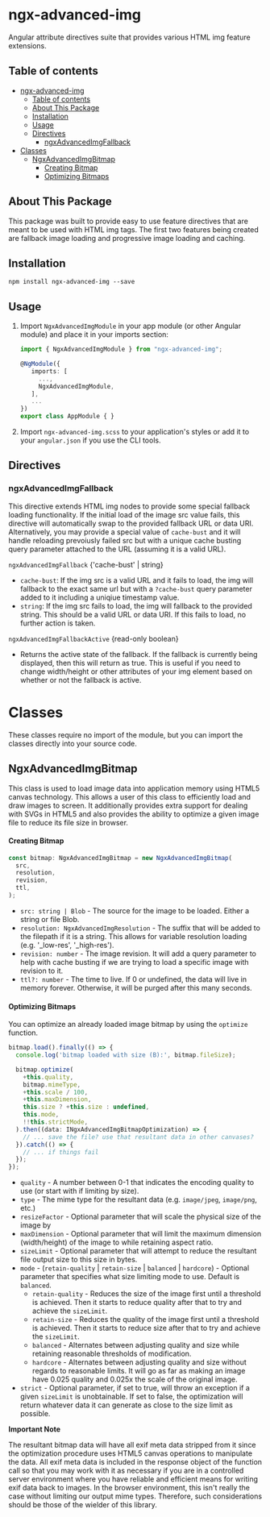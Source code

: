 # ngx-advanced-img

Angular attribute directives suite that provides various HTML img feature extensions.

## Table of contents
- [ngx-advanced-img](#ngx-advanced-img)
  - [Table of contents](#table-of-contents)
  - [About This Package](#about-this-package)
  - [Installation](#installation)
  - [Usage](#usage)
  - [Directives](#directives)
    - [ngxAdvancedImgFallback](#ngxadvancedimgfallback)
- [Classes](#classes)
  - [NgxAdvancedImgBitmap](#ngxadvancedimgbitmap)
      - [Creating Bitmap](#creating-bitmap)
      - [Optimizing Bitmaps](#optimizing-bitmaps)

## About This Package
This package was built to provide easy to use feature directives that are meant to be used with HTML img tags. The first two features being created are fallback image loading and progressive image loading and caching.

## Installation
```npm install ngx-advanced-img --save```

## Usage
1. Import `NgxAdvancedImgModule` in your app module (or other Angular module) and place it in your imports section:

    ```typescript
    import { NgxAdvancedImgModule } from "ngx-advanced-img";

    @NgModule({
       imports: [
         ...,
         NgxAdvancedImgModule,
       ],
       ...
    })
    export class AppModule { }
	  ```

2. Import `ngx-advanced-img.scss` to your application's styles or add it to your `angular.json` if you use the CLI tools.

## Directives

### ngxAdvancedImgFallback

This directive extends HTML img nodes to provide some special fallback loading functionality. If the initial load of the image src value fails, this directive will automatically swap to the provided fallback URL or data URI. Alternatively, you may provide a special value of `cache-bust` and it will handle reloading prevoiusly failed src but with a unique cache busting query parameter attached to the URL (assuming it is a valid URL).

`ngxAdvancedImgFallback` {'cache-bust' | string}
+ `cache-bust`: If the img src is a valid URL and it fails to load, the img will fallback to the exact same url but with a `?cache-bust` query parameter added to it including a uniqiue timestamp value.
+ `string`: If the img src fails to load, the img will fallback to the provided string. This should be a valid URL or data URI. If this fails to load, no further action is taken.

`ngxAdvancedImgFallbackActive` {read-only boolean}
+ Returns the active state of the fallback. If the fallback is currently being displayed, then this will return as true. This is useful if you need to change width/height or other attributes of your img element based on whether or not the fallback is active.

# Classes

These classes require no import of the module, but you can import the classes directly into your source code.

## NgxAdvancedImgBitmap

This class is used to load image data into application memory using HTML5 canvas technology. This allows a user of this class to efficiently load and draw images to screen. It additionally provides extra support for dealing with SVGs in HTML5 and also provides the ability to optimize a given image file to reduce its file size in browser.

#### Creating Bitmap

```javascript
const bitmap: NgxAdvancedImgBitmap = new NgxAdvancedImgBitmap(
  src,
  resolution,
  revision,
  ttl,
);
```

- `src: string | Blob` - The source for the image to be loaded. Either a string or file Blob.
- `resolution: NgxAdvancedImgResolution` - The suffix that will be added to the filepath if it is a string. This allows for variable resolution loading (e.g. '_low-res', '_high-res').
- `revision: number` - The image revision. It will add a query parameter to help with cache busting if we are trying to load a specific image with revision to it.
- `ttl?: number` - The time to live. If 0 or undefined, the data will live in memory forever. Otherwise, it will be purged after this many seconds.

#### Optimizing Bitmaps

You can optimize an already loaded image bitmap by using the `optimize` function.

```typescript
bitmap.load().finally(() => {
  console.log('bitmap loaded with size (B):', bitmap.fileSize);

  bitmap.optimize(
    +this.quality,
    bitmap.mimeType,
    +this.scale / 100,
    +this.maxDimension,
    this.size ? +this.size : undefined,
    this.mode,
    !!this.strictMode,
  ).then((data: INgxAdvancedImgBitmapOptimization) => {
    // ... save the file? use that resultant data in other canvases?
  }).catch(() => {
    // ... if things fail
  });
});
```

- `quality` - A number between 0-1 that indicates the encoding quality to use (or start with if limiting by size).
- `type` - The mime type for the resultant data (e.g. `image/jpeg`, `image/png`, etc.)
- `resizeFactor` - Optional parameter that will scale the physical size of the image by
- `maxDimension` - Optional parameter that will limit the maximum dimension (width/height) of the image to while retaining aspect ratio.
- `sizeLimit` - Optional parameter that will attempt to reduce the resultant file output size to this size in bytes.
- `mode` - (`retain-quality` | `retain-size` | `balanced` | `hardcore`) - Optional parameter that specifies what size limiting mode to use. Default is `balanced`.
  - `retain-quality` - Reduces the size of the image first until a threshold is achieved. Then it starts to reduce quality after that to try and achieve the `sizeLimit`.
  - `retain-size` - Reduces the quality of the image first until a threshold is achieved. Then it starts to reduce size after that to try and achieve the `sizeLimit`.
  - `balanced` - Alternates between adjusting quality and size while retaining reasonable thresholds of modification.
  - `hardcore` - Alternates between adjusting quality and size without regards to reasonable limits. It will go as far as making an image have 0.025 quality and 0.025x the scale of the original image.
- `strict` - Optional parameter, if set to true, will throw an exception if a given `sizeLimit` is unobtainable. If set to false, the optimization will return whatever data it can generate as close to the size limit as possible.

**Important Note**

The resultant bitmap data will have all exif meta data stripped from it since the optimization procedure uses HTML5 canvas operations to manipulate the data. All exif meta data is included in the response object of the function call so that you may work with it as necessary if you are in a controlled server environment where you have reliable and efficient means for writing exif data back to images. In the browser environment, this isn't really the case without limiting our output mime types. Therefore, such considerations should be those of the wielder of this library.

